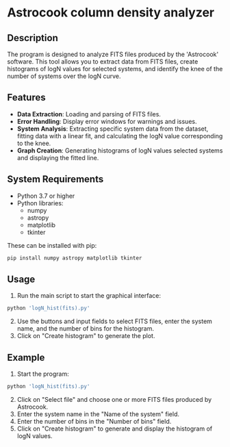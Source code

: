 # Astrocook column density analyzer

## Description

The program is designed to analyze FITS files produced by the 'Astrocook' software. This tool allows you to extract data from FITS files, create histograms of logN values for selected systems, and identify the knee of the number of systems over the logN curve.

## Features

- **Data Extraction**: Loading and parsing of FITS files.
- **Error Handling**: Display error windows for warnings and issues.
- **System Analysis**: Extracting specific system data from the dataset, fitting data with a linear fit, and calculating the logN value corresponding to the knee.
- **Graph Creation**: Generating histograms of logN values selected systems and displaying the fitted line.

## System Requirements

- Python 3.7 or higher
- Python libraries:
  - numpy
  - astropy
  - matplotlib
  - tkinter

These can be installed with pip:

```bash
pip install numpy astropy matplotlib tkinter
```

## Usage
1) Run the main script to start the graphical interface:
```bash
python 'logN_hist(fits).py'
```
2) Use the buttons and input fields to select FITS files, enter the system name, and the number of bins for the histogram.
3) Click on "Create histogram" to generate the plot.

## Example
1) Start the program:
```bash
python 'logN_hist(fits).py'
```
2) Click on "Select file" and choose one or more FITS files produced by Astrocook.
3) Enter the system name in the "Name of the system" field.
4) Enter the number of bins in the "Number of bins" field.
5) Click on "Create histogram" to generate and display the histogram of logN values.
